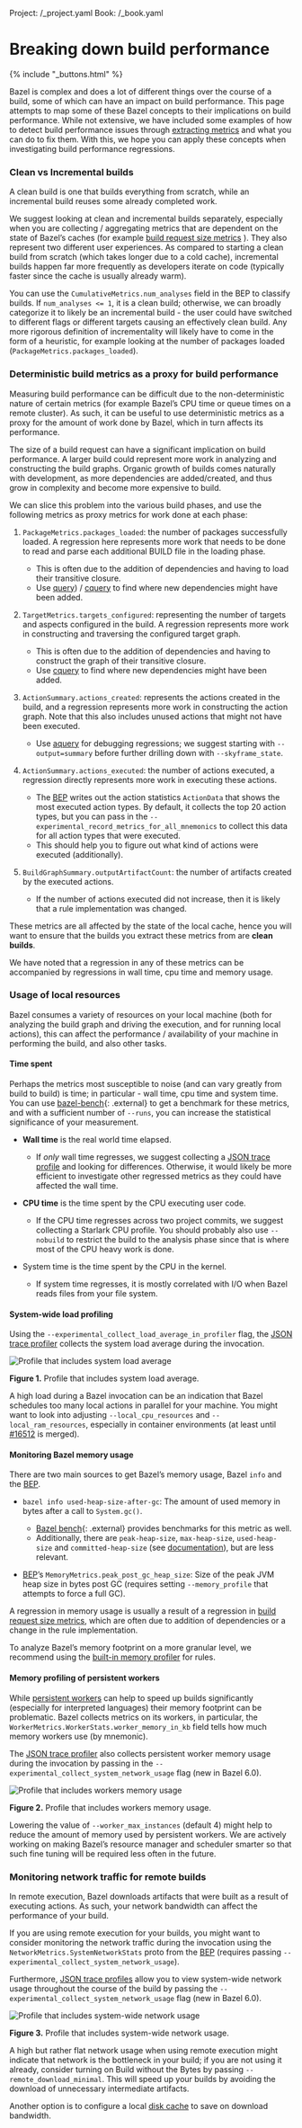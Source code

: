 Project: /_project.yaml
Book: /_book.yaml

# Breaking down build performance

{% include "_buttons.html" %}

Bazel is complex and does a lot of different things over the course of a build,
some of which can have an impact on build performance. This page attempts to map
some of these Bazel concepts to their implications on build performance. While
not extensive, we have included some examples of how to detect build performance
issues through [extracting metrics](/docs/configure/build-performance-metrics)
and what you can do to fix them. With this, we hope you can apply these concepts
when investigating build performance regressions.

### Clean vs Incremental builds

A clean build is one that builds everything from scratch, while an incremental
build reuses some already completed work.

We suggest looking at clean and incremental builds separately, especially when
you are collecting / aggregating metrics that are dependent on the state of
Bazel’s caches (for example
[build request size metrics](#deterministic-build-metrics-as-a-proxy-for-build-performance)
). They also represent two different user experiences. As compared to starting
a clean build from scratch (which takes longer due to a cold cache), incremental
builds happen far more frequently as developers iterate on code (typically
faster since the cache is usually already warm).

You can use the `CumulativeMetrics.num_analyses` field in the BEP to classify
builds. If `num_analyses <= 1`, it is a clean build; otherwise, we can broadly
categorize it to likely be an incremental build - the user could have switched
to different flags or different targets causing an effectively clean build. Any
more rigorous definition of incrementality will likely have to come in the form
of a heuristic, for example looking at the number of packages loaded
(`PackageMetrics.packages_loaded`).

### Deterministic build metrics as a proxy for build performance

Measuring build performance can be difficult due to the non-deterministic nature
of certain metrics (for example Bazel’s CPU time or queue times on a remote
cluster). As such, it can be useful to use deterministic metrics as a proxy for
the amount of work done by Bazel, which in turn affects its performance.

The size of a build request can have a significant implication on build
performance. A larger build could represent more work in analyzing and
constructing the build graphs. Organic growth of builds comes naturally with
development, as more dependencies are added/created, and thus grow in complexity
and become more expensive to build.

We can slice this problem into the various build phases, and use the following
metrics as proxy metrics for work done at each phase:

1. `PackageMetrics.packages_loaded`: the number of packages successfully loaded.
  A regression here represents more work that needs to be done to read and parse
  each additional BUILD file in the loading phase.
   - This is often due to the addition of dependencies and having to load their
     transitive closure.
   - Use [query](/docs/query/quickstart)) / [cquery](/docs/query/cquery) to find
     where new dependencies might have been added.

2. `TargetMetrics.targets_configured`: representing the number of targets and
  aspects configured in the build. A regression represents more work in
  constructing and traversing the configured target graph.
   - This is often due to the addition of dependencies and having to construct
     the graph of their transitive closure.
   - Use [cquery](/docs/query/cquery) to find where new
     dependencies might have been added.

3. `ActionSummary.actions_created`: represents the actions created in the build,
  and a regression represents more work in constructing the action graph. Note
  that this also includes unused actions that might not have been executed.
   - Use [aquery](/docs/query/aquery) for debugging regressions;
     we suggest starting with `--output=summary` before further drilling down
     with `--skyframe_state`.

4. `ActionSummary.actions_executed`: the number of actions executed, a
  regression directly represents more work in executing these actions.
   - The [BEP](/docs/remote/bep) writes out the action statistics
     `ActionData` that shows the most executed action types. By default, it
     collects the top 20 action types, but you can pass in the
     `--experimental_record_metrics_for_all_mnemonics` to collect this data for
     all action types that were executed.
   - This should help you to figure out what kind of actions were executed
     (additionally).

5. `BuildGraphSummary.outputArtifactCount`: the number of artifacts created by
  the executed actions.
   - If the number of actions executed did not increase, then it is likely that
     a rule implementation was changed.


These metrics are all affected by the state of the local cache, hence you will
want to ensure that the builds you extract these metrics from are
**clean builds**.

We have noted that a regression in any of these metrics can be accompanied by
regressions in wall time, cpu time and memory usage.

### Usage of local resources

Bazel consumes a variety of resources on your local machine (both for analyzing
the build graph and driving the execution, and for running local actions), this
can affect the performance / availability of your machine in performing the
build, and also other tasks.

#### Time spent

Perhaps the metrics most susceptible to noise (and can vary greatly from build
to build) is time; in particular - wall time, cpu time and system time. You can
use [bazel-bench](https://github.com/bazelbuild/bazel-bench){: .external} to get
a benchmark for these metrics, and with a sufficient number of `--runs`, you can
increase the statistical significance of your measurement.

- **Wall time** is the real world time elapsed.
   - If _only_ wall time regresses, we suggest collecting a
     [JSON trace profile](/docs/configure/json-trace-profile) and looking for
     differences. Otherwise, it would likely be more efficient to investigate
     other regressed metrics as they could have affected the wall time.

- **CPU time** is the time spent by the CPU executing user code.
   - If the CPU time regresses across two project commits, we suggest collecting
     a Starlark CPU profile. You should probably also use `--nobuild` to
     restrict the build to the analysis phase since that is where most of the
     CPU heavy work is done.

- System time is the time spent by the CPU in the kernel.
   - If system time regresses, it is mostly correlated with I/O when Bazel reads
     files from your file system.

#### System-wide load profiling

Using the `--experimental_collect_load_average_in_profiler` flag, the
[JSON trace profiler](/docs/configure/json-trace-profile) collects the system
load average during the invocation.

![Profile that includes system load average](/docs/images/json-trace-profile-system-load-average.png "Profile that includes system load average")

**Figure 1.** Profile that includes system load average.

A high load during a Bazel invocation can be an indication that Bazel schedules
too many local actions in parallel for your machine. You might want to look into
adjusting `--local_cpu_resources` and `--local_ram_resources`, especially in
container environments (at least until
[#16512](https://github.com/bazelbuild/bazel/pull/16512) is merged).


#### Monitoring Bazel memory usage

There are two main sources to get Bazel’s memory usage, Bazel `info` and the
[BEP](/docs/remote/bep).

- `bazel info used-heap-size-after-gc`: The amount of used memory in bytes after
  a call to `System.gc()`.
   - [Bazel bench](https://github.com/bazelbuild/bazel-bench){: .external}
     provides benchmarks for this metric as well.
   - Additionally, there are `peak-heap-size`, `max-heap-size`, `used-heap-size`
     and `committed-heap-size` (see
     [documentation](/docs/user-manual#configuration-independent-data)), but are
     less relevant.

- [BEP](/docs/remote/bep)’s
  `MemoryMetrics.peak_post_gc_heap_size`: Size of the peak JVM heap size in
  bytes post GC (requires setting `--memory_profile` that attempts to force a
  full GC).

A regression in memory usage is usually a result of a regression in
[build request size metrics](#deterministic-build-metrics-as-a-proxy-for-build-performance),
which are often due to addition of dependencies or a change in the rule
implementation.

To analyze Bazel’s memory footprint on a more granular level, we recommend using
the [built-in memory profiler](/docs/rules/performance#memory-profiling)
for rules.

#### Memory profiling of persistent workers

While [persistent workers](/docs/remote/persistent) can help to speed up builds
significantly (especially for interpreted languages) their memory footprint can
be problematic. Bazel collects metrics on its workers, in particular, the
`WorkerMetrics.WorkerStats.worker_memory_in_kb` field tells how much memory
workers use (by mnemonic).

The [JSON trace profiler](/docs/configure/json-trace-profile) also collects
persistent worker memory usage during the invocation by passing in the
`--experimental_collect_system_network_usage` flag (new in Bazel 6.0).

![Profile that includes workers memory usage](/docs/images/json-trace-profile-workers-memory-usage.png "Profile that includes workers memory usage")

**Figure 2.** Profile that includes workers memory usage.

Lowering the value of `--worker_max_instances` (default 4) might help to reduce
the amount of memory used by persistent workers. We are actively working on
making Bazel’s resource manager and scheduler smarter so that such fine tuning
will be required less often in the future.

### Monitoring network traffic for remote builds

In remote execution, Bazel downloads artifacts that were built as a result of
executing actions. As such, your network bandwidth can affect the performance
of your build.

If you are using remote execution for your builds, you might want to consider
monitoring the network traffic during the invocation using the
`NetworkMetrics.SystemNetworkStats` proto from the [BEP](/docs/remote/bep)
(requires passing `--experimental_collect_system_network_usage`).

Furthermore, [JSON trace profiles](/docs/configure/json-trace-profile) allow you
to view system-wide network usage throughout the course of the build by passing
the `--experimental_collect_system_network_usage` flag (new in Bazel 6.0).

![Profile that includes system-wide network usage](/docs/images/json-trace-profile-network-usage.png "Profile that includes system-wide network usage")

**Figure 3.** Profile that includes system-wide network usage.

A high but rather flat network usage when using remote execution might indicate
that network is the bottleneck in your build; if you are not using it already,
consider turning on Build without the Bytes by passing
`--remote_download_minimal`. This will speed up your builds by avoiding the
download of unnecessary intermediate artifacts.

Another option is to configure a local
[disk cache](/docs/reference/command-line-reference#flag--disk_cache) to save on
download bandwidth.
